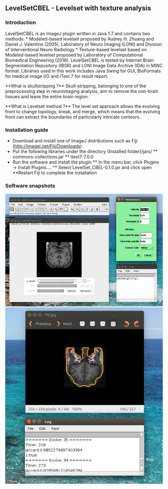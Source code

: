 ## LevelSetCBEL - Levelset with texture analysis
  
### Introduction

<p> LevelSetCBEL is an ImageJ plugin written in Java 1.7 and contains two methods:
* Modeled-based levelset proposed by Audrey H. Zhuang and Daniel J. Valentino (2005), Laboratory of Neuro Imaging (LONI) and Division of Interventional Neuro Radiology
* Texture-based levelset based on Modeled-based levelset proposed by Laboratory of Computational Biomedical Engineering (2016).
LevelSetCBEL is tested by Internet Brain Segmentation Repository (IBSR) and LONI
Image Data Archive (IDA) in MINC format. Libraries used in this work includes Java Swing
for GUI, BioFormats for medical image I/O and iText 7 for result report.
<p> **What is skullstripping ?** Skull-stripping, belonging to one of the preprocessing step in neuroimaging analysis, aim to remove the non-brain tissues and leave the entire brain region.
<p> **What is Levelset method ?** The level set approach allows the evolving front to change topology, break, and merge, which means that the evolving front can extract the boundaries of particularly intricate contours. <https://math.berkeley.edu/~sethian/2006/Applications/Medical_Imaging/artery.html>

### Installation guide
* Download and install one of ImageJ distributions such as Fiji (<http://imagej.net/Fiji/Downloads>)
* Put the following libraries under the directory {Installed folder}/jars/
** commons-collections.jar
** itext7-7.0.0
* Run the software and install the plugin
** In the menu bar, click Plugins → Install Plugins....
** Select LevelSet_CBEL-0.1.0.jar and click open
**Restart Fiji to complete the installation

### Software snapshots
![Alt text](https://raw.githubusercontent.com/blueclowd/Skullstripping/a0df17e583b8cc1fbb0e18e06450a3c2d0daaadc/LevelSetCBEL.png)
![Alt text](https://raw.githubusercontent.com/blueclowd/Skullstripping/master/Illustration%202.png)

